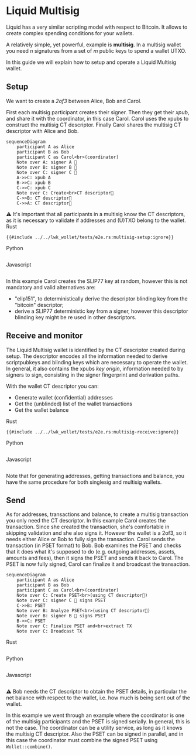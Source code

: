 # Liquid Multisig
Liquid has a very similar scripting model with respect to Bitcoin.
It allows to create complex spending conditions for your wallets.

A relatively simple, yet powerful, example is **multisig**.
In a multisig wallet you need _n_ signatures from a set of _m_ public keys to spend a wallet UTXO.

In this guide we will explain how to setup and operate a Liquid Multisig wallet.

## Setup
We want to create a _2of3_ between Alice, Bob and Carol.

First each multisig participant creates their signer.
Then they get their _xpub_, and share it with the coordinator, in this case Carol.
Carol uses the xpubs to construct the multisig CT descriptor.
Finally Carol shares the multisig CT descriptor with Alice and Bob.

```mermaid
sequenceDiagram
    participant A as Alice
    participant B as Bob
    participant C as Carol<br>(coordinator)
    Note over A: signer A 🔑
    Note over B: signer B 🔑
    Note over C: signer C 🔑
    A->>C: xpub A
    B->>C: xpub B
    C->>C: xpub C
    Note over C: Create<br>CT descriptor👀
    C->>B: CT descriptor👀
    C->>A: CT descriptor👀
```

<div class="warning">
⚠️ It's important that all participants in a multisig know the CT descriptors, as it is necessary to validate if addresses and (U)TXO belong to the wallet.
</div>

<custom-tabs category="lang">
<div slot="title">Rust</div>
<section>

```rust,ignore
{{#include ../../lwk_wollet/tests/e2e.rs:multisig-setup:ignore}}
```
</section>

<div slot="title">Python</div>
<section>

```python
```
</section>

<div slot="title">Javascript</div>
<section>

```typescript
```
</section>
</custom-tabs>

In this example Carol creates the SLIP77 key at random, however this is not mandatory and valid alternatives are:
* "elip151", to deterministically derive the descriptor blinding key from the "bitcoin" descriptor;
* derive a SLIP77 deterministic key from a signer, however this descriptor blinding key might be re used in other descriptors.

## Receive and monitor
The Liquid Multisig wallet is identified by the CT descriptor created during setup.
The descriptor encodes all the information needed to derive scriptpubkeys and blinding keys which are necessary to operate the wallet. In general, it also contains the xpubs _key origin_, information needed to by signers to sign, consisting in the signer fingerprint and derivation paths.

With the wallet CT descriptor you can:
* Generate wallet (confidential) addresses
* Get the (unblinded) list of the wallet transactions
* Get the wallet balance

<custom-tabs category="lang">
<div slot="title">Rust</div>
<section>

```rust,ignore
{{#include ../../lwk_wollet/tests/e2e.rs:multisig-receive:ignore}}
```
</section>

<div slot="title">Python</div>
<section>

```python
```
</section>

<div slot="title">Javascript</div>
<section>

```typescript
```
</section>
</custom-tabs>

Note that for generating addresses, getting transactions and balance, you have the same procedure for both singlesig and multisig wallets.

## Send
As for addresses, transactions and balance, to create a multisig transaction you only need the CT descriptor.
In this example Carol creates the transaction.
Since she created the transaction, she's comfortable in skipping validation and she also signs it.
However the wallet is a 2of3, so it needs either Alice or Bob to fully sign the transaction.
Carol sends the transaction (in PSET format) to Bob.
Bob examines the PSET and checks that it does what it's supposed to do (e.g. outgoing addresses, assets, amounts and fees), then it signs the PSET and sends it back to Carol.
The PSET is now fully signed, Carol can finalize it and broadcast the transaction.

```mermaid
sequenceDiagram
    participant A as Alice
    participant B as Bob
    participant C as Carol<br>(coordinator)
    Note over C: Create PSET<br>(using CT descriptor👀)
    Note over C: signer C 🔑 signs PSET
    C->>B: PSET
    Note over B: Analyze PSET<br>(using CT descriptor👀)
    Note over B: signer B 🔑 signs PSET
    B->>C: PSET
    Note over C: Finalize PSET and<br>extract TX
    Note over C: Broadcast TX
```

<custom-tabs category="lang">
<div slot="title">Rust</div>
<section>

```rust,ignore
```
</section>

<div slot="title">Python</div>
<section>

```python
```
</section>

<div slot="title">Javascript</div>
<section>

```typescript
```
</section>
</custom-tabs>

<div class="warning">
⚠️ Bob needs the CT descriptor to obtain the PSET details, in particular the net balance with respect to the wallet, i.e. how much is being sent out of the wallet.
</div>

In this example we went through an example where the coordinator is one of the multisig participants and the PSET is signed serially. In general, this is not the case.
The coordinator can be a utility service, as long as it knows the multisig CT descriptor.
Also the PSET can be signed in parallel, and in this case the coordinator must combine the signed PSET using `Wollet::combine()`.
